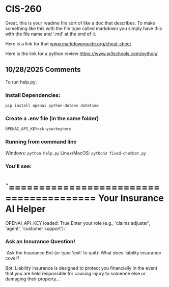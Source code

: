 # CIS-260

Great, this is your readme file sort of like a doc that describes. To make something like this with the file type called markdown you simply have this with the file name and '.md' at the end of it. 

Here is a link for that www.markdownguide.org/cheat-sheet

Here is the link for a python review https://www.w3schools.com/python/

## 10/28/2025 Comments

To run help.py:


### Install Dependencies: 
`pip install openai python-dotenv datetime`

### Create a .env file (in the same folder)
`OPENAI_API_KEY=sk-yourkeyhere`

### Running from command line

Windows: `python help.py`
Linux/MacOS: `python3 fixed-chatbot.py`

### You'll see:
`========================================
       Your Insurance AI Helper
========================================
OPENAI_API_KEY loaded: True
Enter your role (e.g., 'claims adjuster', 'agent', 'customer support'):`

### Ask an Insurance Question!
`Ask the Insurance Bot (or type 'exit' to quit): What does liability insurance cover?

Bot: Liability insurance is designed to protect you financially in the event that you are held responsible for causing injury to someone else or damaging their property...`


